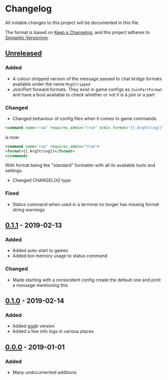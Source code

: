 # Changelog
All notable changes to this project will be documented in this file.

The format is based on [Keep a Changelog](https://keepachangelog.com/en/1.0.0/),
and this project adheres to [Semantic Versioning](https://semver.org/spec/v2.0.0.html).
## [Unreleased]
### Added
- A colour-stripped version of the message passed to chat bridge formats available under the name `MsgStripped`
- Join/Part forward formats. They exist in game configs as `JoinPartFormat` and have a bool available to check whether or not it is a join or a part 

### Changed
- Changed behaviour of config files when it comes to game commands.

 ```xml
 <command name="raw" requires_admin="true" stdin_format="{{.ArgString}}"/>
 ```
 is now:
 ```xml
<command name="raw" requires_admin="true">
<format>{{.ArgString}}</format>
</command>
```
With format being the "standard" formatter with all its available tools and settings.
 
- Changed CHANGELOG type

### Fixed
- Status command when used in a terminal no longer has missing format string warnings

## [0.1.1] - 2019-02-13
### Added
- Added auto-start to games
- Added bot memory usage to status command

### Changed
- Made starting with a nonexistent config create the default one and print a message mentioning this

## [0.1.0] - 2019-02-14
### Added
- Added gggb version
- Added a few info logs in various places

## [0.0.0] - 2019-01-01
### Added
- Many undocumented additions

[Unreleased]: https://git.ferricyanide.solutions/A_D/goGoGameBot
[0.1.1]:      https://git.ferricyanide.solutions/A_D/goGoGameBot
[0.1.0]:      https://git.ferricyanide.solutions/A_D/goGoGameBot
[0.0.0]:      https://git.ferricyanide.solutions/A_D/goGoGameBot
